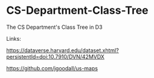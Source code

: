 # CS-Department-Class-Tree
The CS Department's Class Tree in D3

Links: 

https://dataverse.harvard.edu/dataset.xhtml?persistentId=doi:10.7910/DVN/42MVDX

https://github.com/jgoodall/us-maps